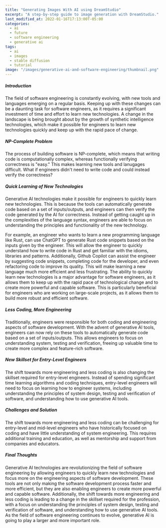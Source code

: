 ```yaml
---
title: "Generating Images With AI using DreamStudio"
excerpt: "A step-by-step guide to image generation with DreamStudio."
last_modified_at: 2022-01-16T17:13:00T-05:00
categories:
  - ai
  - future
  - software engineering
  - generative ai
tags: 
  - ai
  - images
  - stable diffusion
  - tutorial
image: "/images/generative-ai-and-software-engineering/thumbnail.png"
---
```


##### Introduction
The field of software engineering is constantly evolving, with new tools and languages emerging on a regular basis. Keeping up with these changes can be a daunting task for software engineers, as it requires a significant investment of time and effort to learn new technologies. A change in the landscape is being brought about by the growth of synthetic intelligence technologies, which make it possible for engineers to learn new technologies quickly and keep up with the rapid pace of change.

##### NP-Complete Problem
The process of building software is NP-complete, which means that writing code is computationally complex, whereas functionally verifying correctness is "easy." This makes learning new tools and lanugages difficult. What if engineers didn't need to write code and could instead verify the correctness?

##### Quick Learning of New Technologies
Generative AI technologies make it possible for engineers to quickly learn new technologies. This is because the tools can automatically generate code based on a set of inputs/outputs, and engineers can then verify the code generated by the AI for correctness. Instead of getting caught up in the complexities of the language syntax, engineers are able to focus on understanding the principles and functionality of the new technology.

For example, an engineer who wants to learn a new programming language like Rust, can use ChatGPT to generate Rust code snippets based on the inputs given by the engineer. This will allow the engineer to quickly understand how to write code in Rust and get familiar with the idioms, libraries and patterns. Additionally, Github Copilot can assist the engineer by suggesting code snippets, completing code for the developer, and even refactoring code to improve its quality. This will make learning a new language much more efficient and less frustrating.
The ability to quickly learn new technologies is a major advantage for software engineers, as it allows them to keep up with the rapid pace of technological change and to create more powerful and capable software. This is particularly beneficial for engineers who are working on large-scale projects, as it allows them to build more robust and efficient software.

##### Less Coding, More Engineering
Traditionally, engineers were responsible for both coding and engineering aspects of software development. With the advent of generative AI tools, engineers can now rely on these tools to automatically generate code based on a set of inputs/outputs. This allows engineers to focus on understanding system, testing and verification, freeing up valuable time to create more complex and feature-rich software.

##### New Skillset for Entry-Level Engineers
The shift towards more engineering and less coding is also changing the skillset required for entry-level engineers. Instead of spending significant time learning algorithms and coding techniques, entry-level engineers will need to focus on learning how to engineer systems, including understanding the principles of system design, testing and verification of software, and understanding how to use generative AI tools.

##### Challenges and Solution
The shift towards more engineering and less coding can be challenging for entry-level and mid-level engineers who have historically focused on coding and have little understanding of system engineering. This requires additional training and education, as well as mentorship and support from companies and educators.

##### Final Thoughts
Generative AI technologies are revolutionizing the field of software engineering by allowing engineers to quickly learn new technologies and focus more on the engineering aspects of software development. These tools are not only making the software development process faster and more efficient, but they are also enabling engineers to create more powerful and capable software. Additionally, the shift towards more engineering and less coding is leading to a change in the skillset required for the profession, with a focus on understanding the principles of system design, testing and verification of software, and understanding how to use generative AI tools. As the field of software engineering continues to evolve, generative AI is going to play a larger and more important role.